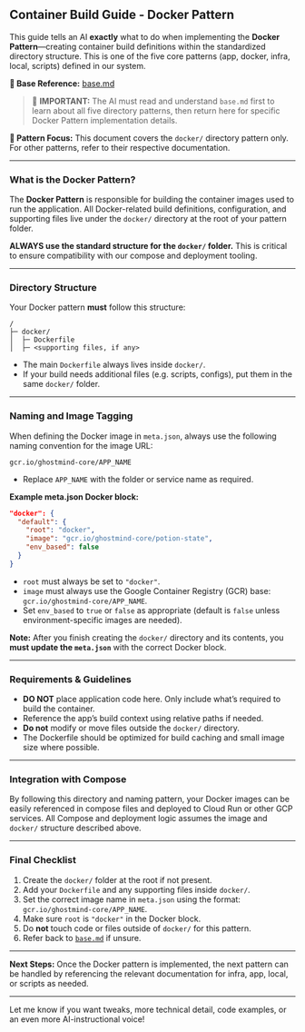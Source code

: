 ## Container Build Guide - Docker Pattern

This guide tells an AI **exactly** what to do when implementing the **Docker Pattern**—creating container build definitions within the standardized directory structure. This is one of the five core patterns (app, docker, infra, local, scripts) defined in our system.

**📄 Base Reference:** [base.md](https://github.com/ghostmind-dev/docs/blob/main/docs/app/base.md)

> 🧠 **IMPORTANT:** The AI must read and understand `base.md` first to learn about all five directory patterns, then return here for specific Docker Pattern implementation details.

**📍 Pattern Focus:** This document covers the `docker/` directory pattern only. For other patterns, refer to their respective documentation.

---

### What is the Docker Pattern?

The **Docker Pattern** is responsible for building the container images used to run the application. All Docker-related build definitions, configuration, and supporting files live under the `docker/` directory at the root of your pattern folder.

**ALWAYS use the standard structure for the `docker/` folder.** This is critical to ensure compatibility with our compose and deployment tooling.

---

### Directory Structure

Your Docker pattern **must** follow this structure:

```
/
├─ docker/
│  ├─ Dockerfile
│  ├─ <supporting files, if any>
```

- The main `Dockerfile` always lives inside `docker/`.
- If your build needs additional files (e.g. scripts, configs), put them in the same `docker/` folder.

---

### Naming and Image Tagging

When defining the Docker image in `meta.json`, always use the following naming convention for the image URL:

```
gcr.io/ghostmind-core/APP_NAME
```

- Replace `APP_NAME` with the folder or service name as required.

**Example meta.json Docker block:**

```json
"docker": {
  "default": {
    "root": "docker",
    "image": "gcr.io/ghostmind-core/potion-state",
    "env_based": false
  }
}
```

- `root` must always be set to `"docker"`.
- `image` must always use the Google Container Registry (GCR) base: `gcr.io/ghostmind-core/APP_NAME`.
- Set `env_based` to `true` or `false` as appropriate (default is `false` unless environment-specific images are needed).

**Note:**
After you finish creating the `docker/` directory and its contents, you **must update the `meta.json`** with the correct Docker block.

---

### Requirements & Guidelines

- **DO NOT** place application code here. Only include what’s required to build the container.
- Reference the app’s build context using relative paths if needed.
- **Do not** modify or move files outside the `docker/` directory.
- The Dockerfile should be optimized for build caching and small image size where possible.

---

### Integration with Compose

By following this directory and naming pattern, your Docker images can be easily referenced in compose files and deployed to Cloud Run or other GCP services.
All Compose and deployment logic assumes the image and `docker/` structure described above.

---

### Final Checklist

1. Create the `docker/` folder at the root if not present.
2. Add your `Dockerfile` and any supporting files inside `docker/`.
3. Set the correct image name in `meta.json` using the format: `gcr.io/ghostmind-core/APP_NAME`.
4. Make sure `root` is `"docker"` in the Docker block.
5. Do **not** touch code or files outside of `docker/` for this pattern.
6. Refer back to [`base.md`](https://github.com/ghostmind-dev/docs/blob/main/docs/app/base.md) if unsure.

---

**Next Steps:**
Once the Docker pattern is implemented, the next pattern can be handled by referencing the relevant documentation for infra, app, local, or scripts as needed.

---

Let me know if you want tweaks, more technical detail, code examples, or an even more AI-instructional voice!
